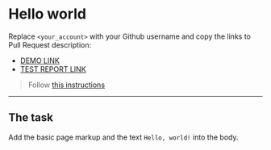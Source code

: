 # Hello world
Replace `<your_account>` with your Github username and copy the links to Pull Request description:
- [DEMO LINK](https://OlgaStakhova.github.io/layout_hello-world/)
- [TEST REPORT LINK](https://OlgaStakhova.github.io/layout_hello-world/report/html_report/)

> Follow [this instructions](https://mate-academy.github.io/layout_task-guideline/#how-to-solve-the-layout-tasks-on-github)
___

## The task
Add the basic page markup and the text `Hello, world!` into the body.
